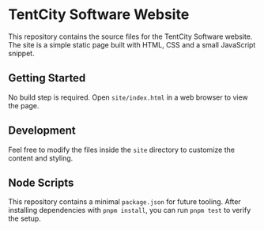 # TentCity Software Website

This repository contains the source files for the TentCity Software website. The site is a simple static page built with HTML, CSS and a small JavaScript snippet.

## Getting Started

No build step is required. Open `site/index.html` in a web browser to view the page.

## Development

Feel free to modify the files inside the `site` directory to customize the content and styling.

## Node Scripts

This repository contains a minimal `package.json` for future tooling. After installing
dependencies with `pnpm install`, you can run `pnpm test` to verify the setup.
